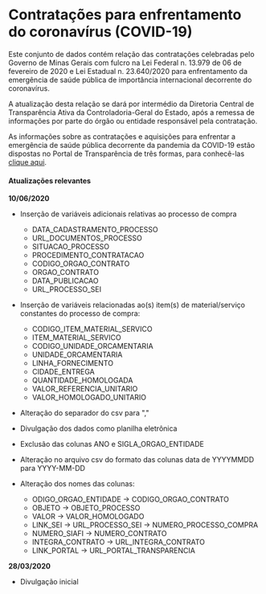 # Contratações para enfrentamento do coronavírus (COVID-19)

Este conjunto de dados contém relação das contratações celebradas pelo Governo de Minas Gerais com fulcro na Lei Federal n. 13.979 de 06 de fevereiro de 2020 e Lei Estadual n. 23.640/2020 para enfrentamento da emergência de saúde pública de importância internacional decorrente do coronavírus.

A atualização desta relação se dará por intermédio da Diretoria Central de Transparência Ativa da Controladoria-Geral do Estado, após a remessa de informações por parte do órgão ou entidade responsável pela contratação.

As informações sobre as contratações e aquisições para enfrentar a emergência de saúde pública decorrente da pandemia da COVID-19 estão dispostas no Portal de Transparência de três formas, para conhecê-las [clique aqui](http://transparencia.mg.gov.br/perguntas-frequentes#todas-as-contrata%C3%A7%C3%B5es-ou-aquisi%C3%A7%C3%B5es-realizadas-para-o-combate-da-pandemia-da-covid-19-s%C3%A3o-contrata%C3%A7%C3%B5es-emergenciais).

#### Atualizações relevantes   
**10/06/2020**  
* Inserção de variáveis adicionais relativas ao processo de compra
  * DATA_CADASTRAMENTO_PROCESSO
  * URL_DOCUMENTOS_PROCESSO
  * SITUACAO_PROCESSO
  * PROCEDIMENTO_CONTRATACAO
  * CODIGO_ORGAO_CONTRATO
  * ORGAO_CONTRATO
  * DATA_PUBLICACAO
  * URL_PROCESSO_SEI

* Inserção de variáveis relacionadas ao(s) item(s) de material/serviço constantes do processo de compra:
  * CODIGO_ITEM_MATERIAL_SERVICO
  * ITEM_MATERIAL_SERVICO
  * CODIGO_UNIDADE_ORCAMENTARIA
  * UNIDADE_ORCAMENTARIA
  * LINHA_FORNECIMENTO
  * CIDADE_ENTREGA
  * QUANTIDADE_HOMOLOGADA
  * VALOR_REFERENCIA_UNITARIO
  * VALOR_HOMOLOGADO_UNITARIO
* Alteração do separador do csv para ","
* Divulgação dos dados como planilha eletrônica
* Exclusão das colunas ANO e SIGLA_ORGAO_ENTIDADE
* Alteração no arquivo csv do formato das colunas data de YYYYMMDD para YYYY-MM-DD
* Alteração dos nomes das colunas:
  * ODIGO_ORGAO_ENTIDADE -> CODIGO_ORGAO_CONTRATO
  * OBJETO -> OBJETO_PROCESSO
  * VALOR -> VALOR_HOMOLOGADO
  * LINK_SEI -> URL_PROCESSO_SEI -> NUMERO_PROCESSO_COMPRA
  * NUMERO_SIAFI -> NUMERO_CONTRATO
  * INTEGRA_CONTRATO -> URL_INTEGRA_CONTRATO
  * LINK_PORTAL -> URL_PORTAL_TRANSPARENCIA

**28/03/2020**
* Divulgação inicial
